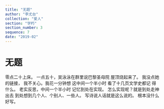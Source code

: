 ```yaml
---
title: "无题"
author: "李尤台"
collection: "爱人"
section: "学朽"
section_number: 3
sequence: 7
date: "2019-02"
---
```


# 无题

零点二十上床。
一点五十，吴泳泳在群里说巴黎圣母院
屋顶烧起来了。
我没点她的链接，
我不关心。我花一分钟想
这中间一个半小时
看了十几页文学史都记
得什么。
老实反思，中间一个半小时
记忆到处在实现。
怎么实现呢？就是到处走神出去
到处想到几个人、个别人、一些人。
写诗说人话就是这么说的。
根本没什么好写。
